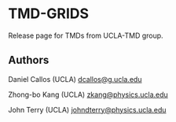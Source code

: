 # TMD-GRIDS

Release page for TMDs from UCLA-TMD group. 

## Authors

Daniel Callos (UCLA) dcallos@g.ucla.edu

Zhong-bo Kang (UCLA) zkang@physics.ucla.edu

John Terry (UCLA) johndterry@physics.ucla.edu
